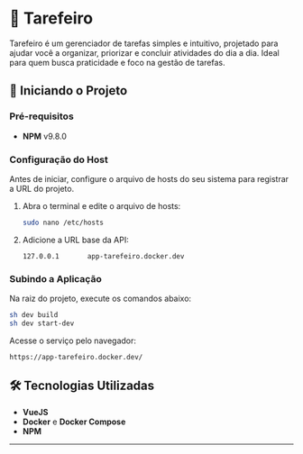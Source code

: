 # 📌 Tarefeiro

Tarefeiro é um gerenciador de tarefas simples e intuitivo, projetado para ajudar você a organizar, priorizar e concluir atividades do dia a dia. Ideal para quem busca praticidade e foco na gestão de tarefas.

## 🚀 Iniciando o Projeto

### Pré-requisitos
- **NPM** v9.8.0

### Configuração do Host
Antes de iniciar, configure o arquivo de hosts do seu sistema para registrar a URL do projeto.

1. Abra o terminal e edite o arquivo de hosts:

   ```bash
   sudo nano /etc/hosts
   ```

2. Adicione a URL base da API:

   ```
   127.0.0.1       app-tarefeiro.docker.dev
   ```

### Subindo a Aplicação
Na raiz do projeto, execute os comandos abaixo:

```bash
sh dev build
sh dev start-dev
```

Acesse o serviço pelo navegador:

```
https://app-tarefeiro.docker.dev/
```


## 🛠️ Tecnologias Utilizadas

- **VueJS** 
- **Docker** e **Docker Compose**
- **NPM**

---